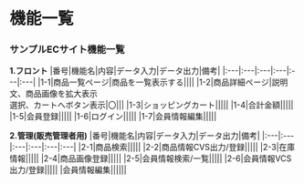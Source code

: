 # 機能一覧
### サンプルECサイト機能一覧
**1.フロント**
|番号|機能名|内容|データ入力|データ出力|備考|
|:---|:---|:---|:---|:---|:---|
|1-1|商品一覧ページ|商品を一覧表示する||||
|1-2|商品詳細ページ|説明文、商品画像を拡大表示<br>選択、カートへボタン表示|〇|||
|1-3|ショッピングカート|||||
|1-4|合計金額|||||
|1-5|会員登録|||||
|1-6|ログイン|||||
|1-7|会員情報編集|||||

**2.管理(販売管理者用)**
|番号|機能名|内容|データ入力|データ出力|備考|
|:---|:---|:---|:---|:---|:---|
|2-1|商品検索|||||
|2-2|商品情報CVS出力/登録|||||
|2-3|在庫情報|||||
|2-4|商品画像登録|||||
|2-5|会員情報検索/一覧|||||
|2-6|会員情報VCS出力/登録|||||
|会員情報編集||||||
